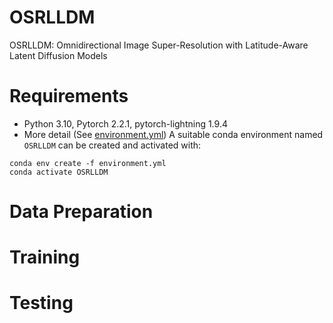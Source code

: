 # OSRLLDM
OSRLLDM: Omnidirectional Image Super-Resolution with Latitude-Aware Latent Diffusion Models

# Requirements
* Python 3.10, Pytorch 2.2.1, pytorch-lightning 1.9.4
* More detail (See [environment.yml](environment.yml))
A suitable conda environment named `OSRLLDM` can be created and activated with:
```
conda env create -f environment.yml
conda activate OSRLLDM
```

# Data Preparation


# Training


# Testing
